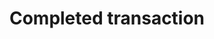 ---
layout: frontend-template-documentation
sectionKey: Frontend templates
eleventyNavigation:
  parent: Frontend templates
title: Completed transaction
description: The completed transaction frontend template is what an end-user interacts with once they have completed all the necessary tasks/actions within an individual government service
figmaLink:
howItWorks:
  "Any service starting on GOV.UK should have a feedback page, it doesn’t need to have a start page.


  After an end-user completes a transaction on an online service they are directed to the completed transaction frontend template where they relay their experience using a service. The results are in Feedex. Satisfaction scores used to be on the performance platform, where you could compare scores across different services.


  Also, there is an option for a promotional banner to appear within the interface. Examples include but not limited to:

  - Organ donation

  - Reminder to bring id in order to vote

  - MOT reminders

  - Electric vehicles


  The domain for every completed transaction must have a `/done` prefix."
examples:
  0:
    title: Give feedback on Tax your vehicle
    link: https://www.gov.uk/done/vehicle-tax
  1:
    title: You've completed your transaction
    link: https://www.gov.uk/done/transaction-finished
  2:
    title: Give feedback on Check if a vehicle is taxed
    link: https://www.gov.uk/done/check-vehicle-tax
contentDataLink: https://content-data.publishing.service.gov.uk/content?submitted=true&date_range=past-30-days&search_term=&document_type=completed_transaction&organisation_id=all
contentSchema:
  title: completed_transaction
  link: https://docs.publishing.service.gov.uk/content-schemas/completed_transaction.html
contentType:
  title: completed_transaction
  link: https://docs.publishing.service.gov.uk/document-types/completed_transaction.html
publishingApp: mainstream publisher
renderingApp: feedback
components:
  0:
    componentName: Layout super navigation header
    componentURL: https://components.publishing.service.gov.uk/component-guide/layout_super_navigation_header
    generated: auto
    input:
  1:
    componentName: Breadcrumbs
    componentURL: https://components.publishing.service.gov.uk/component-guide/breadcrumbs
    generated: auto
    input: Tagging > Breadcrumbs
  2:
    componentName: Page title
    componentURL: https://components.publishing.service.gov.uk/component-guide/title
    generated: publisher
    input: Title (required)
  3:
    componentName: Generated on page via custom styling, without using any pre-existing components
    componentURL: 
    generated: publisher
    input: Promotions
  4:
    componentName: Heading
    componentURL: https://components.publishing.service.gov.uk/component-guide/heading
    generated: publisher
    input: Parts > Part[i] > Title
  5:
    componentName: Form radio button
    componentURL: https://components.publishing.service.gov.uk/component-guide/radio
    generated: auto
    input:
  6:
    componentName: Form character count
    componentURL: https://components.publishing.service.gov.uk/component-guide/character_count
    generated: auto
    input:
  7:
    componentName: Button
    componentURL: https://components.publishing.service.gov.uk/component-guide/button
    generated: auto
    input:
  8:
    componentName: "[Related navigation](https://components.publishing.service.gov.uk/component-guide/related_navigation) when displayed within [contextual footer](https://components.publishing.service.gov.uk/component-guide/contextual_footer)"
    componentURL: 
    generated: publisher
    input: Mainstream browse
  9:
    componentName: "[Related navigation](https://components.publishing.service.gov.uk/component-guide/related_navigation) when displayed within [contextual sidebar](https://components.publishing.service.gov.uk/component-guide/contextual_sidebar)"
    componentURL: 
    generated: publisher
    input: Related content items
  10:
    componentName: Feedback
    componentURL: https://components.publishing.service.gov.uk/component-guide/feedback
    generated: auto
    input:
  11:
    componentName: Layout footer
    componentURL: https://components.publishing.service.gov.uk/component-guide/layout_footer
    generated: auto
    input:
insights:
  0:
    title: 
    link: 
    description: 
    date: 
issues:
  0:
    title: Why is it that a component is not being used to show a promotional feature?
    link:
githubIssueLink:
---